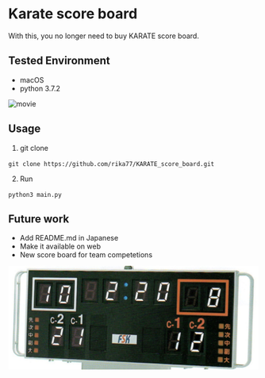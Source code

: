 # Karate score board

With this, you no longer need to buy KARATE score board.

## Tested Environment
- macOS
- python 3.7.2

![movie](iamges/board.gif "movie")

## Usage

1. git clone

`git clone https://github.com/rika77/KARATE_score_board.git`

2. Run

`python3 main.py`


## Future work

- Add README.md in Japanese
- Make it available on web
- New score board for team competetions

![team](images/team_board.png "score board for team")